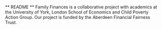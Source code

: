 ** README ** 
Family Finances is a collaborative project with academics at the University of York, London School of Economics and Child Poverty Action Group. Our project is funded by the Aberdeen Financial Fairness Trust.